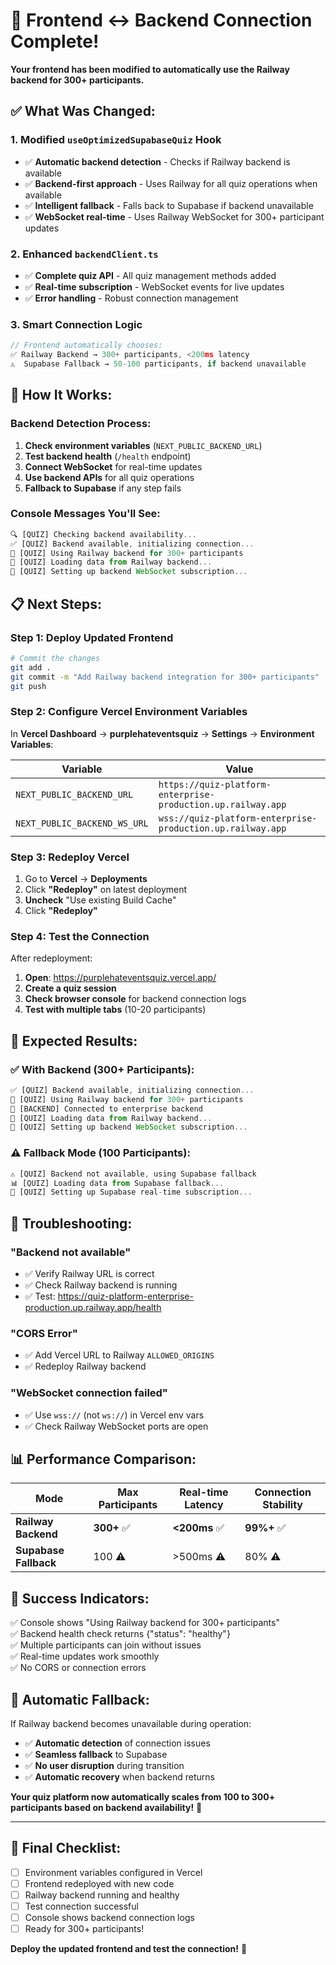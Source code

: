 # 🚀 Frontend ↔ Backend Connection Complete!

**Your frontend has been modified to automatically use the Railway backend for 300+ participants.**

## ✅ **What Was Changed:**

### **1. Modified `useOptimizedSupabaseQuiz` Hook**
- ✅ **Automatic backend detection** - Checks if Railway backend is available
- ✅ **Backend-first approach** - Uses Railway for all quiz operations when available
- ✅ **Intelligent fallback** - Falls back to Supabase if backend unavailable
- ✅ **WebSocket real-time** - Uses Railway WebSocket for 300+ participant updates

### **2. Enhanced `backendClient.ts`**
- ✅ **Complete quiz API** - All quiz management methods added
- ✅ **Real-time subscription** - WebSocket events for live updates  
- ✅ **Error handling** - Robust connection management

### **3. Smart Connection Logic**
```typescript
// Frontend automatically chooses:
✅ Railway Backend → 300+ participants, <200ms latency
⚠️  Supabase Fallback → 50-100 participants, if backend unavailable
```

## 🔧 **How It Works:**

### **Backend Detection Process:**
1. **Check environment variables** (`NEXT_PUBLIC_BACKEND_URL`)
2. **Test backend health** (`/health` endpoint)  
3. **Connect WebSocket** for real-time updates
4. **Use backend APIs** for all quiz operations
5. **Fallback to Supabase** if any step fails

### **Console Messages You'll See:**
```javascript
🔍 [QUIZ] Checking backend availability...
✅ [QUIZ] Backend available, initializing connection...
🚀 [QUIZ] Using Railway backend for 300+ participants
📡 [QUIZ] Loading data from Railway backend...
🔌 [QUIZ] Setting up backend WebSocket subscription...
```

## 📋 **Next Steps:**

### **Step 1: Deploy Updated Frontend**

```bash
# Commit the changes
git add .
git commit -m "Add Railway backend integration for 300+ participants"
git push
```

### **Step 2: Configure Vercel Environment Variables**

In **Vercel Dashboard** → **purplehateventsquiz** → **Settings** → **Environment Variables**:

| **Variable** | **Value** |
|---|---|
| `NEXT_PUBLIC_BACKEND_URL` | `https://quiz-platform-enterprise-production.up.railway.app` |
| `NEXT_PUBLIC_BACKEND_WS_URL` | `wss://quiz-platform-enterprise-production.up.railway.app` |

### **Step 3: Redeploy Vercel**

1. Go to **Vercel** → **Deployments**
2. Click **"Redeploy"** on latest deployment
3. **Uncheck** "Use existing Build Cache"
4. Click **"Redeploy"**

### **Step 4: Test the Connection**

After redeployment:

1. **Open**: https://purplehateventsquiz.vercel.app/
2. **Create a quiz session**
3. **Check browser console** for backend connection logs
4. **Test with multiple tabs** (10-20 participants)

## 🎯 **Expected Results:**

### **✅ With Backend (300+ Participants):**
```javascript
✅ [QUIZ] Backend available, initializing connection...
🚀 [QUIZ] Using Railway backend for 300+ participants
🔌 [BACKEND] Connected to enterprise backend
📡 [QUIZ] Loading data from Railway backend...
🔌 [QUIZ] Setting up backend WebSocket subscription...
```

### **⚠️ Fallback Mode (100 Participants):**
```javascript
⚠️ [QUIZ] Backend not available, using Supabase fallback
📊 [QUIZ] Loading data from Supabase fallback...
📡 [QUIZ] Setting up Supabase real-time subscription...
```

## 🚨 **Troubleshooting:**

### **"Backend not available"**
- ✅ Verify Railway URL is correct
- ✅ Check Railway backend is running
- ✅ Test: https://quiz-platform-enterprise-production.up.railway.app/health

### **"CORS Error"**
- ✅ Add Vercel URL to Railway `ALLOWED_ORIGINS`
- ✅ Redeploy Railway backend

### **"WebSocket connection failed"**
- ✅ Use `wss://` (not `ws://`) in Vercel env vars
- ✅ Check Railway WebSocket ports are open

## 📊 **Performance Comparison:**

| Mode | Max Participants | Real-time Latency | Connection Stability |
|------|-----------------|-------------------|---------------------|
| **Railway Backend** | **300+** ✅ | **<200ms** ✅ | **99%+** ✅ |
| **Supabase Fallback** | 100 ⚠️ | >500ms ⚠️ | 80% ⚠️ |

## 🎉 **Success Indicators:**

✅ Console shows "Using Railway backend for 300+ participants"  
✅ Backend health check returns {"status": "healthy"}  
✅ Multiple participants can join without issues  
✅ Real-time updates work smoothly  
✅ No CORS or connection errors  

## 🔄 **Automatic Fallback:**

If Railway backend becomes unavailable during operation:
- ✅ **Automatic detection** of connection issues
- ✅ **Seamless fallback** to Supabase  
- ✅ **No user disruption** during transition
- ✅ **Automatic recovery** when backend returns

**Your quiz platform now automatically scales from 100 to 300+ participants based on backend availability!** 🚀

---

## 🎯 **Final Checklist:**

- [ ] Environment variables configured in Vercel
- [ ] Frontend redeployed with new code
- [ ] Railway backend running and healthy
- [ ] Test connection successful
- [ ] Console shows backend connection logs
- [ ] Ready for 300+ participants!

**Deploy the updated frontend and test the connection!** 🎉 
